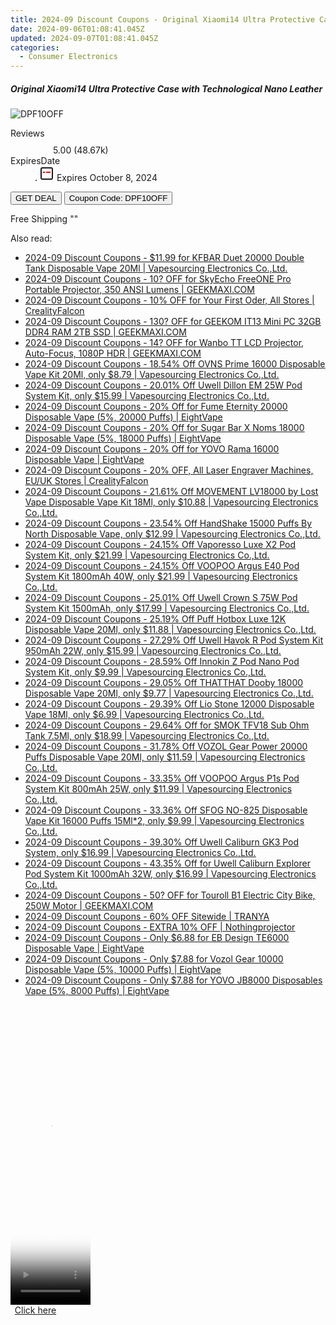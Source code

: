 ```yaml
---
title: 2024-09 Discount Coupons - Original Xiaomi14 Ultra Protective Case with Technological Nano Leather | Gshopper
date: 2024-09-06T01:08:41.045Z
updated: 2024-09-07T01:08:41.045Z
categories:
  - Consumer Electronics
---
```



<div class="max-w-4xl mx-auto grid grid-cols-1 lg:max-w-5xl lg:gap-x-20 lg:grid-cols-2">
  <div class="relative p-3 col-start-1 row-start-1 flex flex-col-reverse rounded-lg bg-gradient-to-t from-black/75 via-black/0 sm:bg-none sm:row-start-2 sm:p-0 lg:row-start-1">
    <h5 class="mt-1 text-lg font-semibold text-white sm:text-slate-900 md:text-2xl dark:sm:text-white">Original Xiaomi14 Ultra Protective Case with Technological Nano Leather</h5>
  </div>
  
  <div class="col-start-1 col-end-3 row-start-1 grid gap-4 sm:mb-6 sm:grid-cols-4 lg:col-start-2 lg:row-span-6 lg:row-end-6 lg:mb-0 lg:gap-6">
      <img src="&quot;&quot;" onClick="javascript:window.open(decodeURIComponent('%22https%3A%2F%2Fwww.shareasale.com%2Fu.cfm%3Fd%3D1117801%26m%3D97331%26u%3D4338022%22'), '_blank');void(0);" alt="DPF10OFF" class="h-60 w-full rounded-lg object-cover sm:col-span-2 sm:h-52 lg:col-span-full" loading="lazy" />
    
  </div>
  <dl class="row-start-2 mt-4 flex items-center text-xs font-medium sm:row-start-3 sm:mt-1 md:mt-2.5 lg:row-start-2">
    <dt class="sr-only">Reviews</dt>
    <dd class="flex items-center text-indigo-600 dark:text-indigo-400">
      <svg width="24" height="24" fill="none" aria-hidden="true" class="mr-1 stroke-current dark:stroke-indigo-500">
        <path d="m12 5 2 5h5l-4 4 2.103 5L12 16l-5.103 3L9 14l-4-4h5l2-5Z" stroke-width="2" stroke-linecap="round" stroke-linejoin="round" />
      </svg>
      <span>5.00 <span class="font-normal text-slate-400">(48.67k)</span></span>
    </dd>
    <dt class="sr-only">ExpiresDate</dt>
    <dd class="flex items-center">
      <svg width="2" height="2" aria-hidden="true" fill="currentColor" class="mx-3 text-slate-300">
        <circle cx="1" cy="1" r="1" />
      </svg>
      <svg width="24" height="24" viewBox="0 0 24 24" fill="none" stroke="currentColor" stroke-width="2">
        <rect x="3" y="3" width="18" height="18" rx="2" fill="#fff" />
        <path d="M6 10L18 10" stroke="red" stroke-width="2" fill="none" />
        <path d="M10 6L10 18" stroke="#fff" stroke-width="2" fill="none" />
      </svg>
      Expires October 8, 2024    </dd>
  </dl>
  <div class="col-start-1 row-start-3 mt-4 self-center sm:col-start-2 sm:row-span-2 sm:row-start-2 sm:mt-0 lg:col-start-1 lg:row-start-3 lg:row-end-4 lg:mt-6">
    <button type="button" onClick="javascript:window.open(decodeURIComponent('%22https%3A%2F%2Fwww.shareasale.com%2Fu.cfm%3Fd%3D1117801%26m%3D97331%26u%3D4338022%22'), '_blank');void(0);" class="rounded-lg bg-red-600 px-3 py-2 text-sm font-medium leading-6 text-white">GET DEAL</button>
    <button type="button" onClick="javascript:window.open(decodeURIComponent('%22https%3A%2F%2Fwww.shareasale.com%2Fu.cfm%3Fd%3D1117801%26m%3D97331%26u%3D4338022%22'), '_blank');void(0);" class="border-dashed border-2 border-indigo-600 bg-green-100 text-sm leading-6 font-medium py-2 px-3 rounded-lg">Coupon Code: DPF10OFF</button>
  </div>
  <p class="col-start-1 mt-4 text-sm leading-6 sm:col-span-2 lg:col-span-1 lg:row-start-4 lg:mt-6 dark:text-slate-400">
    Free Shipping 
""  </p>
</div>
<span class="atpl-alsoreadstyle">Also read:</span>
<div><ul>
<li><a href="https://coupons.techidaily.com/coupon-1110967-share-90958-sale/"><u>2024-09 Discount Coupons - $11.99 for KFBAR Duet 20000 Double Tank Disposable Vape 20Ml | Vapesourcing Electronics Co.,Ltd.</u></a></li>
<li><a href="https://coupons.techidaily.com/coupon-1112811-share-77450-sale/"><u>2024-09 Discount Coupons - 10? OFF for SkyEcho FreeONE Pro Portable Projector, 350 ANSI Lumens | GEEKMAXI.COM</u></a></li>
<li><a href="https://coupons.techidaily.com/coupon-1112001-share-150021-sale/"><u>2024-09 Discount Coupons - 10% OFF for Your First Oder, All Stores | CrealityFalcon</u></a></li>
<li><a href="https://coupons.techidaily.com/coupon-1112842-share-77450-sale/"><u>2024-09 Discount Coupons - 130? OFF for GEEKOM IT13 Mini PC 32GB DDR4 RAM 2TB SSD | GEEKMAXI.COM</u></a></li>
<li><a href="https://coupons.techidaily.com/coupon-1112828-share-77450-sale/"><u>2024-09 Discount Coupons - 14? OFF for Wanbo TT LCD Projector, Auto-Focus, 1080P HDR | GEEKMAXI.COM</u></a></li>
<li><a href="https://coupons.techidaily.com/coupon-1110989-share-90958-sale/"><u>2024-09 Discount Coupons - 18.54% Off OVNS Prime 16000 Disposable Vape Kit 20Ml, only $8.79 | Vapesourcing Electronics Co.,Ltd.</u></a></li>
<li><a href="https://coupons.techidaily.com/coupon-1097874-share-90958-sale/"><u>2024-09 Discount Coupons - 20.01% Off Uwell Dillon EM 25W Pod System Kit, only $15.99 | Vapesourcing Electronics Co.,Ltd.</u></a></li>
<li><a href="https://coupons.techidaily.com/coupon-1112238-share-59344-sale/"><u>2024-09 Discount Coupons - 20% Off for Fume Eternity 20000 Disposable Vape (5%, 20000 Puffs) | EightVape</u></a></li>
<li><a href="https://coupons.techidaily.com/coupon-1112241-share-59344-sale/"><u>2024-09 Discount Coupons - 20% Off for Sugar Bar X Noms 18000 Disposable Vape (5%, 18000 Puffs) | EightVape</u></a></li>
<li><a href="https://coupons.techidaily.com/coupon-1112235-share-59344-sale/"><u>2024-09 Discount Coupons - 20% Off for YOVO Rama 16000 Disposable Vape | EightVape</u></a></li>
<li><a href="https://coupons.techidaily.com/coupon-1112553-share-150021-sale/"><u>2024-09 Discount Coupons - 20% OFF, All Laser Engraver Machines, EU/UK Stores | CrealityFalcon</u></a></li>
<li><a href="https://coupons.techidaily.com/coupon-1110614-share-90958-sale/"><u>2024-09 Discount Coupons - 21.61% Off MOVEMENT LV18000 by Lost Vape Disposable Vape Kit 18Ml, only $10.88 | Vapesourcing Electronics Co.,Ltd.</u></a></li>
<li><a href="https://coupons.techidaily.com/coupon-1112219-share-90958-sale/"><u>2024-09 Discount Coupons - 23.54% Off HandShake 15000 Puffs By North Disposable Vape, only $12.99 | Vapesourcing Electronics Co.,Ltd.</u></a></li>
<li><a href="https://coupons.techidaily.com/coupon-1110998-share-90958-sale/"><u>2024-09 Discount Coupons - 24.15% Off Vaporesso Luxe X2 Pod System Kit, only $21.99 | Vapesourcing Electronics Co.,Ltd.</u></a></li>
<li><a href="https://coupons.techidaily.com/coupon-1110437-share-90958-sale/"><u>2024-09 Discount Coupons - 24.15% Off VOOPOO Argus E40 Pod System Kit 1800mAh 40W, only $21.99 | Vapesourcing Electronics Co.,Ltd.</u></a></li>
<li><a href="https://coupons.techidaily.com/coupon-1110993-share-90958-sale/"><u>2024-09 Discount Coupons - 25.01% Off Uwell Crown S 75W Pod System Kit 1500mAh, only $17.99 | Vapesourcing Electronics Co.,Ltd.</u></a></li>
<li><a href="https://coupons.techidaily.com/coupon-1095806-share-90958-sale/"><u>2024-09 Discount Coupons - 25.19% Off Puff Hotbox Luxe 12K Disposable Vape 20Ml, only $11.88 | Vapesourcing Electronics Co.,Ltd.</u></a></li>
<li><a href="https://coupons.techidaily.com/coupon-1111987-share-90958-sale/"><u>2024-09 Discount Coupons - 27.29% Off Uwell Havok R Pod System Kit 950mAh 22W, only $15.99 | Vapesourcing Electronics Co.,Ltd.</u></a></li>
<li><a href="https://coupons.techidaily.com/coupon-1112750-share-90958-sale/"><u>2024-09 Discount Coupons - 28.59% Off Innokin Z Pod Nano Pod System Kit, only $9.99 | Vapesourcing Electronics Co.,Ltd.</u></a></li>
<li><a href="https://coupons.techidaily.com/coupon-1112223-share-90958-sale/"><u>2024-09 Discount Coupons - 29.05% Off THATTHAT Dooby 18000 Disposable Vape 20Ml, only $9.77 | Vapesourcing Electronics Co.,Ltd.</u></a></li>
<li><a href="https://coupons.techidaily.com/coupon-1089820-share-90958-sale/"><u>2024-09 Discount Coupons - 29.39% Off Lio Stone 12000 Disposable Vape 18Ml, only $6.99 | Vapesourcing Electronics Co.,Ltd.</u></a></li>
<li><a href="https://coupons.techidaily.com/coupon-737597-share-90958-sale/"><u>2024-09 Discount Coupons - 29.64% Off for SMOK TFV18 Sub Ohm Tank 7.5Ml, only $18.99 | Vapesourcing Electronics Co.,Ltd.</u></a></li>
<li><a href="https://coupons.techidaily.com/coupon-1102161-share-90958-sale/"><u>2024-09 Discount Coupons - 31.78% Off VOZOL Gear Power 20000 Puffs Disposable Vape 20Ml, only $11.59 | Vapesourcing Electronics Co.,Ltd.</u></a></li>
<li><a href="https://coupons.techidaily.com/coupon-1063871-share-90958-sale/"><u>2024-09 Discount Coupons - 33.35% Off VOOPOO Argus P1s Pod System Kit 800mAh 25W, only $11.99 | Vapesourcing Electronics Co.,Ltd.</u></a></li>
<li><a href="https://coupons.techidaily.com/coupon-1059543-share-90958-sale/"><u>2024-09 Discount Coupons - 33.36% Off SFOG NO-825 Disposable Vape Kit 16000 Puffs 15Ml*2, only $9.99 | Vapesourcing Electronics Co.,Ltd.</u></a></li>
<li><a href="https://coupons.techidaily.com/coupon-1070493-share-90958-sale/"><u>2024-09 Discount Coupons - 39.30% Off Uwell Caliburn GK3 Pod System, only $16.99 | Vapesourcing Electronics Co.,Ltd.</u></a></li>
<li><a href="https://coupons.techidaily.com/coupon-1062743-share-90958-sale/"><u>2024-09 Discount Coupons - 43.35% Off for Uwell Caliburn Explorer Pod System Kit 1000mAh 32W, only $16.99 | Vapesourcing Electronics Co.,Ltd.</u></a></li>
<li><a href="https://coupons.techidaily.com/coupon-1112328-share-77450-sale/"><u>2024-09 Discount Coupons - 50? OFF for Touroll B1 Electric City Bike, 250W Motor | GEEKMAXI.COM</u></a></li>
<li><a href="https://coupons.techidaily.com/coupon-1110245-share-93338-sale/"><u>2024-09 Discount Coupons - 60% OFF Sitewide | TRANYA</u></a></li>
<li><a href="https://coupons.techidaily.com/coupon-1112261-share-152651-sale/"><u>2024-09 Discount Coupons - EXTRA 10% OFF | Nothingprojector</u></a></li>
<li><a href="https://coupons.techidaily.com/coupon-1112221-share-59344-sale/"><u>2024-09 Discount Coupons - Only $6.88 for EB Design TE6000 Disposable Vape | EightVape</u></a></li>
<li><a href="https://coupons.techidaily.com/coupon-1080805-share-59344-sale/"><u>2024-09 Discount Coupons - Only $7.88 for Vozol Gear 10000 Disposable Vape (5%, 10000 Puffs) | EightVape</u></a></li>
<li><a href="https://coupons.techidaily.com/coupon-1084489-share-59344-sale/"><u>2024-09 Discount Coupons - Only $7.88 for YOVO JB8000 Disposables Vape (5%, 8000 Puffs) | EightVape</u></a></li>
</ul></div>

<ins class="adsbygoogle"
      style="display:block"
      data-ad-client="ca-pub-7571918770474297"
      data-ad-slot="8358498916"
      data-ad-format="auto"
      data-full-width-responsive="true"></ins>
<!-- affiliate ads begin -->
<span id="1977006">
					<video width="128" height="480" style="cursor:pointer"
           poster="//a.impactradius-go.com/display-clicktoplayimage/1977006.png"
           onclick="if(!this.playClicked){this.play();this.setAttribute('controls',true);this.playClicked=true;}">
	   <source src="//a.impactradius-go.com/display-ad/22993-1977006">
	   <img src="//a.impactradius-go.com/display-clicktoplayimage/1977006.png" style="border: none; height: 100%; width: 100%; object-fit: contain">
	</video>
	<div style="width:80px;text-align:center"><a href="javascript:window.open(decodeURIComponent('https%3A%2F%2Fhomestyler.sjv.io%2Fc%2F5597632%2F1977006%2F22993'), '_blank');void(0);">Click here</a></div>
</span>
<img height="0" width="0" src="https://imp.pxf.io/i/5597632/1977006/22993" style="position:absolute;visibility:hidden;" border="0" />
<!-- affiliate ads end -->
